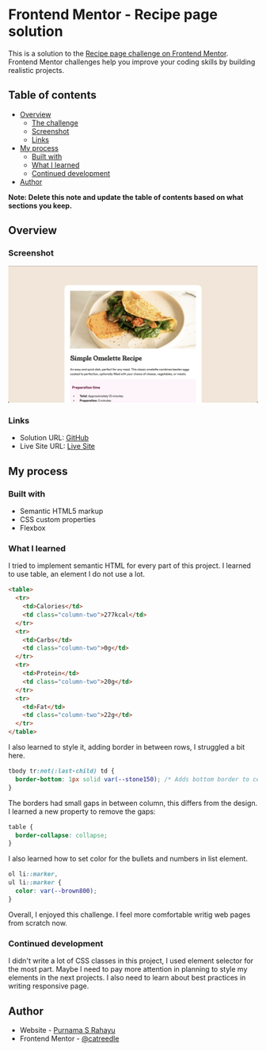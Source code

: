 # Frontend Mentor - Recipe page solution

This is a solution to the [Recipe page challenge on Frontend Mentor](https://www.frontendmentor.io/challenges/recipe-page-KiTsR8QQKm). Frontend Mentor challenges help you improve your coding skills by building realistic projects.

## Table of contents

- [Overview](#overview)
  - [The challenge](#the-challenge)
  - [Screenshot](#screenshot)
  - [Links](#links)
- [My process](#my-process)
  - [Built with](#built-with)
  - [What I learned](#what-i-learned)
  - [Continued development](#continued-development)
- [Author](#author)

**Note: Delete this note and update the table of contents based on what sections you keep.**

## Overview

### Screenshot

![](./assets/images/screenshot.png)

### Links

- Solution URL: [GitHub](https://github.com/catreedle/recipe-page)
- Live Site URL: [Live Site](https://recipe-page-beta-sandy.vercel.app/)

## My process

### Built with

- Semantic HTML5 markup
- CSS custom properties
- Flexbox

### What I learned

I tried to implement semantic HTML for every part of this project. I learned to use table, an element I do not use a lot.

```html
<table>
  <tr>
    <td>Calories</td>
    <td class="column-two">277kcal</td>
  </tr>
  <tr>
    <td>Carbs</td>
    <td class="column-two">0g</td>
  </tr>
  <tr>
    <td>Protein</td>
    <td class="column-two">20g</td>
  </tr>
  <tr>
    <td>Fat</td>
    <td class="column-two">22g</td>
  </tr>
</table>
```

I also learned to style it, adding border in between rows, I struggled a bit here.

```css
tbody tr:not(:last-child) td {
  border-bottom: 1px solid var(--stone150); /* Adds bottom border to cells */
}
```

The borders had small gaps in between column, this differs from the design. I learned a new property to remove the gaps:

```css
table {
  border-collapse: collapse;
}
```

I also learned how to set color for the bullets and numbers in list element.

```css
ol li::marker,
ul li::marker {
  color: var(--brown800);
}
```

Overall, I enjoyed this challenge. I feel more comfortable writig web pages from scratch now.

### Continued development

I didn't write a lot of CSS classes in this project, I used element selector for the most part. Maybe I need to pay more attention in planning to style my elements in the next projects. I also need to learn about best practices in writing responsive page.

## Author

- Website - [Purnama S Rahayu](https://www.your-site.com)
- Frontend Mentor - [@catreedle](https://www.frontendmentor.io/profile/catreedle)